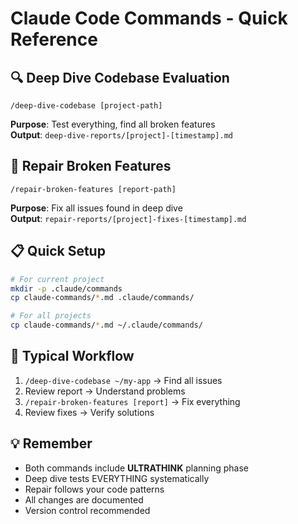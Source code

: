 # Claude Code Commands - Quick Reference

## 🔍 Deep Dive Codebase Evaluation

```
/deep-dive-codebase [project-path]
```

**Purpose**: Test everything, find all broken features  
**Output**: `deep-dive-reports/[project]-[timestamp].md`

## 🔧 Repair Broken Features  

```
/repair-broken-features [report-path]
```

**Purpose**: Fix all issues found in deep dive  
**Output**: `repair-reports/[project]-fixes-[timestamp].md`

## 📋 Quick Setup

```bash
# For current project
mkdir -p .claude/commands
cp claude-commands/*.md .claude/commands/

# For all projects
cp claude-commands/*.md ~/.claude/commands/
```

## 🎯 Typical Workflow

1. `/deep-dive-codebase ~/my-app` → Find all issues
2. Review report → Understand problems  
3. `/repair-broken-features [report]` → Fix everything
4. Review fixes → Verify solutions

## 💡 Remember

- Both commands include **ULTRATHINK** planning phase
- Deep dive tests EVERYTHING systematically
- Repair follows your code patterns
- All changes are documented
- Version control recommended
